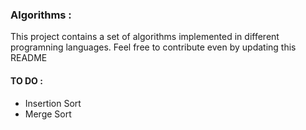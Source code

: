 ### Algorithms :

This project contains a set of algorithms implemented in different programning languages. Feel free to contribute even by updating this README
#### TO DO :
* Insertion Sort
* Merge Sort

